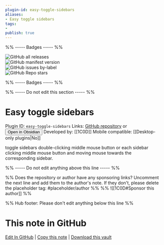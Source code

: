 ```yaml
---
plugin-id: easy-toggle-sidebars
aliases:
- Easy toggle sidebars
tags: 
- 
publish: true
---
```


%% ----- Badges ----- %%

![GitHub all releases](https://img.shields.io/github/downloads/1C0D/obsidian-easy-toggle-sidebars/total?color=573E7A&logo=github&style=for-the-badge)   
![GitHub manifest version](https://img.shields.io/github/manifest-json/v/1C0D/obsidian-easy-toggle-sidebars?color=573E7A&logo=github&style=for-the-badge)   
![GitHub issues by-label](https://img.shields.io/github/issues/1C0D/obsidian-easy-toggle-sidebars/help%20wanted?color=573E7A&logo=github&style=for-the-badge)   
![GitHub Repo stars](https://img.shields.io/github/stars/1C0D/obsidian-easy-toggle-sidebars?color=573E7A&logo=github&style=for-the-badge)

%% ----- Badges ----- %%

%% ----- Do not edit this section ----- %%

# Easy toggle sidebars

Plugin ID: `easy-toggle-sidebars`
Links: [GitHub repository](https://github.com/1C0D/obsidian-easy-toggle-sidebars) or [<button id=HH>Open in Obsidian</button>](obsidian://show-plugin?id=easy-toggle-sidebars)
Developed by: [[1C0D]]
Mobile compatible: [[Desktop-only plugins|No]]

toggle sidebars double-clicking middle mouse button or each sidebar clicking middle mouse button and moving mouse towards the corresponding sidebar.

%% ----- Do not edit anything above this line ----- %% 

%% Does the repository or author have any sponsoring links? Uncomment the next line and add them to the author's note. If they don't, please delete the placeholder tag: #placeholder/author %%
%% ![[1C0D#Sponsor this author]] %%

%% Hub footer: Please don't edit anything below this line %%

# This note in GitHub

<span class="git-footer">[Edit In GitHub](https://github.dev/obsidian-community/obsidian-hub/blob/main/02%20-%20Community%20Expansions/02.05%20All%20Community%20Expansions/Plugins/easy-toggle-sidebars.md "git-hub-edit-note") | [Copy this note](https://raw.githubusercontent.com/obsidian-community/obsidian-hub/main/02%20-%20Community%20Expansions/02.05%20All%20Community%20Expansions/Plugins/easy-toggle-sidebars.md "git-hub-copy-note") | [Download this vault](https://github.com/obsidian-community/obsidian-hub/archive/refs/heads/main.zip "git-hub-download-vault") </span>
